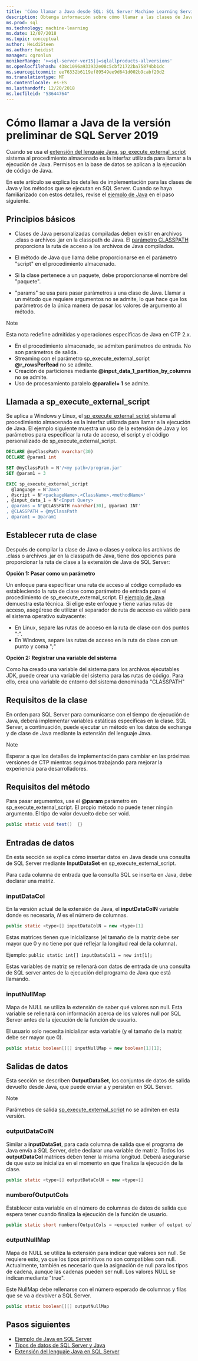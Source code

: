 ```yaml
---
title: 'Cómo llamar a Java desde SQL: SQL Server Machine Learning Services'
description: Obtenga información sobre cómo llamar a las clases de Java desde procedimientos almacenados de SQL Server mediante la extensión del lenguaje en SQL Server 2019 de programación Java.
ms.prod: sql
ms.technology: machine-learning
ms.date: 12/07/2018
ms.topic: conceptual
author: HeidiSteen
ms.author: heidist
manager: cgronlun
monikerRange: '>=sql-server-ver15||=sqlallproducts-allversions'
ms.openlocfilehash: 438c1096a933932e08c5cbf21722ba75874bb1dc
ms.sourcegitcommit: ee76332b6119ef89549ee9d641d002b9cabf20d2
ms.translationtype: MT
ms.contentlocale: es-ES
ms.lasthandoff: 12/20/2018
ms.locfileid: "53644764"
---
```

# <a name="how-to-call-java-from-sql-server-2019-preview"></a>Cómo llamar a Java de la versión preliminar de SQL Server 2019

Cuando se usa el [extensión del lenguaje Java](extension-java.md), [sp_execute_external_script](https://docs.microsoft.com/sql/relational-databases/system-stored-procedures/sp-execute-external-script-transact-sql) sistema al procedimiento almacenado es la interfaz utilizada para llamar a la ejecución de Java. Permisos en la base de datos se aplican a la ejecución de código de Java.

En este artículo se explica los detalles de implementación para las clases de Java y los métodos que se ejecutan en SQL Server. Cuando se haya familiarizado con estos detalles, revise el [ejemplo de Java](java-first-sample.md) en el paso siguiente.

## <a name="basic-principles"></a>Principios básicos

* Clases de Java personalizadas compiladas deben existir en archivos .class o archivos .jar en la classpath de Java. El [parámetro CLASSPATH](#set-classpath) proporciona la ruta de acceso a los archivos de Java compilados. 

* El método de Java que llama debe proporcionarse en el parámetro "script" en el procedimiento almacenado.

* Si la clase pertenece a un paquete, debe proporcionarse el nombre del "paquete".

* "params" se usa para pasar parámetros a una clase de Java. Llamar a un método que requiere argumentos no se admite, lo que hace que los parámetros de la única manera de pasar los valores de argumento al método. 

> [!Note]
> Esta nota redefine admitidas y operaciones específicas de Java en CTP 2.x.
> * En el procedimiento almacenado, se admiten parámetros de entrada. No son parámetros de salida.
> * Streaming con el parámetro sp_execute_external_script **@r_rowsPerRead** no se admite.
> * Creación de particiones mediante **@input_data_1_partition_by_columns** no se admite.
> * Uso de procesamiento paralelo  **@parallel= 1** se admite.

## <a name="call-spexecuteexternalscript"></a>Llamada a sp_execute_external_script

Se aplica a Windows y Linux, el [sp_execute_external_script](https://docs.microsoft.com/sql/relational-databases/system-stored-procedures/sp-execute-external-script-transact-sql) sistema al procedimiento almacenado es la interfaz utilizada para llamar a la ejecución de Java. El ejemplo siguiente muestra un uso de la extensión de Java y los parámetros para especificar la ruta de acceso, el script y el código personalizado de sp_execute_external_script.

```sql
DECLARE @myClassPath nvarchar(30)
DECLARE @param1 int

SET @myClassPath = N'/<my path>/program.jar'
SET @param1 = 3

EXEC sp_execute_external_script
  @language = N'Java'
, @script = N'<packageName>.<ClassName>.<methodName>'
, @input_data_1 = N'<Input Query>
, @params = N'@CLASSPATH nvarchar(30), @param1 INT'
, @CLASSPATH = @myClassPath
, @param1 = @param1
```

<a name="set-classpath"></a>

## <a name="set-classpath"></a>Establecer ruta de clase

Después de compilar la clase de Java o clases y coloca los archivos de .class o archivos .jar en la classpath de Java, tiene dos opciones para proporcionar la ruta de clase a la extensión de Java de SQL Server:

**Opción 1: Pasar como un parámetro**

Un enfoque para especificar una ruta de acceso al código compilado es estableciendo la ruta de clase como parámetro de entrada para el procedimiento de sp_execute_external_script. El [ejemplo de Java](java-first-sample.md#call-method) demuestra esta técnica. Si elige este enfoque y tiene varias rutas de acceso, asegúrese de utilizar el separador de ruta de acceso es válido para el sistema operativo subyacente:

* En Linux, separe las rutas de acceso en la ruta de clase con dos puntos ":".
* En Windows, separe las rutas de acceso en la ruta de clase con un punto y coma ";"

**Opción 2: Registrar una variable del sistema**

Como ha creado una variable del sistema para los archivos ejecutables JDK, puede crear una variable del sistema para las rutas de código. Para ello, crea una variable de entorno del sistema denominada "CLASSPATH"

## <a name="class-requirements"></a>Requisitos de la clase

En orden para SQL Server para comunicarse con el tiempo de ejecución de Java, deberá implementar variables estáticas específicas en la clase. SQL Server, a continuación, puede ejecutar un método en los datos de exchange y de clase de Java mediante la extensión del lenguaje Java.

> [!Note]
> Esperar a que los detalles de implementación para cambiar en las próximas versiones de CTP mientras seguimos trabajando para mejorar la experiencia para desarrolladores.

## <a name="method-requirements"></a>Requisitos del método
Para pasar argumentos, use el **@param** parámetro en sp_execute_external_script. El propio método no puede tener ningún argumento. El tipo de valor devuelto debe ser void.  

```java
public static void test()  {}
```

## <a name="data-inputs"></a>Entradas de datos 

En esta sección se explica cómo insertar datos en Java desde una consulta de SQL Server mediante **InputDataSet** en sp_execute_external_script.

Para cada columna de entrada que la consulta SQL se inserta en Java, debe declarar una matriz.

### <a name="inputdatacol"></a>inputDataCol

En la versión actual de la extensión de Java, el **inputDataColN** variable donde es necesaria, *N* es el número de columnas. 

```java
public static <type>[] inputDataColN = new <type>[1]
```

Estas matrices tienen que inicializarse (el tamaño de la matriz debe ser mayor que 0 y no tiene por qué reflejar la longitud real de la columna).

Ejemplo: `public static int[] inputDataCol1 = new int[1];`

Estas variables de matriz se rellenará con datos de entrada de una consulta de SQL server antes de la ejecución del programa de Java que está llamando.

### <a name="inputnullmap"></a>inputNullMap

Mapa de NULL se utiliza la extensión de saber qué valores son null. Esta variable se rellenará con información acerca de los valores null por SQL Server antes de la ejecución de la función de usuario.

El usuario solo necesita inicializar esta variable (y el tamaño de la matriz debe ser mayor que 0).

```java
public static boolean[][] inputNullMap = new boolean[1][1];
```

## <a name="data-outputs"></a>Salidas de datos 

Esta sección se describen **OutputDataSet**, los conjuntos de datos de salida devuelto desde Java, que puede enviar a y persisten en SQL Server.

> [!Note]
> Parámetros de salida [sp_execute_external_script](https://docs.microsoft.com/sql/relational-databases/system-stored-procedures/sp-execute-external-script-transact-sql) no se admiten en esta versión.

### <a name="outputdatacoln"></a>outputDataColN

Similar a **inputDataSet**, para cada columna de salida que el programa de Java envía a SQL Server, debe declarar una variable de matriz. Todos los **outputDataCol** matrices deben tener la misma longitud. Deberá asegurarse de que esto se inicializa en el momento en que finaliza la ejecución de la clase.

```java
public static <type>[] outputDataColN = new <type>[]
```

### <a name="numberofoutputcols"></a>numberofOutputCols

Establecer esta variable en el número de columnas de datos de salida que espera tener cuando finaliza la ejecución de la función de usuario.

```java
public static short numberofOutputCols = <expected number of output columns>;
```

### <a name="outputnullmap"></a>outputNullMap

Mapa de NULL se utiliza la extensión para indicar qué valores son null. Se requiere esto, ya que los tipos primitivos no son compatibles con null. Actualmente, también es necesario que la asignación de null para los tipos de cadena, aunque las cadenas pueden ser null. Los valores NULL se indican mediante "true".

Este NullMap debe rellenarse con el número esperado de columnas y filas que se va a devolver a SQL Server.

```java
public static boolean[][] outputNullMap
```
<a name="create-external-library"></a>


## <a name="next-steps"></a>Pasos siguientes

+ [Ejemplo de Java en SQL Server](java-first-sample.md)
+ [Tipos de datos de SQL Server y Java](java-sql-datatypes.md)
+ [Extensión del lenguaje Java en SQL Server](extension-java.md)

